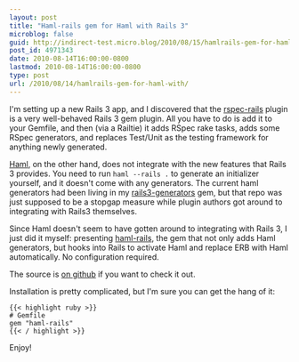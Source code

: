```yaml
---
layout: post
title: "Haml-rails gem for Haml with Rails 3"
microblog: false
guid: http://indirect-test.micro.blog/2010/08/15/hamlrails-gem-for-haml-with/
post_id: 4971343
date: 2010-08-14T16:00:00-0800
lastmod: 2010-08-14T16:00:00-0800
type: post
url: /2010/08/14/hamlrails-gem-for-haml-with/
---
```

I'm setting up a new Rails 3 app, and I discovered that the [rspec-rails](http://github.com/rspec/rspec-rails) plugin is a very well-behaved Rails 3 gem plugin. All you have to do is add it to your Gemfile, and then (via a Railtie) it adds RSpec rake tasks, adds some RSpec generators, and replaces Test/Unit as the testing framework for anything newly generated.

[Haml](http://haml-lang.com), on the other hand, does not integrate with the new features that Rails 3 provides. You need to run `haml --rails .` to generate an initializer yourself, and it doesn't come with any generators. The current haml generators had been living in my [rails3-generators](http://github.com/indirect/rails3-generators) gem, but that repo was just supposed to be a stopgap measure while plugin authors got around to integrating with Rails3 themselves.

Since Haml doesn't seem to have gotten around to integrating with Rails 3, I just did it myself: presenting [haml-rails](http://gemcutter.org/gems/haml-rails), the gem that not only adds Haml generators, but hooks into Rails to activate Haml and replace ERB with Haml automatically. No configuration required.

The source is [on github](http://github.com/indirect/haml-rails) if you want to check it out.

Installation is pretty complicated, but I'm sure you can get the hang of it:

    {{< highlight ruby >}}
    # Gemfile
    gem "haml-rails"
    {{< / highlight >}}

Enjoy!
